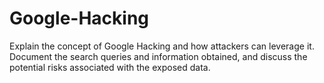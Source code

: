 # Google-Hacking
Explain the concept of Google Hacking and how attackers can leverage it. Document the search queries and information obtained, and discuss the potential risks associated with the exposed data.

